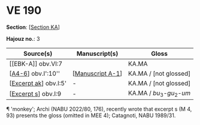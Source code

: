 # VE 190

**Section**: [[Section KA]]

**Hajouz no.**: 3

| Source(s)               | Manuscript(s)      | Gloss                                                       |
| ----------------------- | ------------------ | ----------------------------------------------------------- |
| [[EBK-A]] obv.VI:7              |                    | KA.MA                                          |
| [[A4-6]] obv.I':10''    | [[Manuscript A-1]] | KA.MA / [not glossed]                          |
| [[Excerpt ak]] obv.I:5' | -                  | KA.MA / [not glossed]                          |
| [[Excerpt s]] obv.I:9   | -                  | KA.MA / *bu*<sub>3</sub>-*gu*<sub>2</sub>-*um* |

¶  'monkey'; Archi (NABU 2022/80, 176), recently wrote that excerpt s (M 4, 93) presents the gloss (omitted in MEE 4); Catagnoti, NABU 1989/31.

[//begin]: # "Autogenerated link references for markdown compatibility"
[Section KA]: <Section KA> "KA"
[EBK]: EBK "MEE 4, 115 +"
[A4-6]: A4-6 "MEE 4, 4 + MEE 4, 5 + MEE 4, 6 = TM.75.G.2000+TM.75.G.2005+TM.75.G.2006"
[Manuscript A-1]: <Manuscript A-1> "Manuscript A-1"
[Excerpt ak]: <Excerpt ak> "MEE 4, 112 = TM.75.G.11303"
[Excerpt s]: <Excerpt s> "MEE 4, 93 = TM.75.G.3635"
[//end]: # "Autogenerated link references"